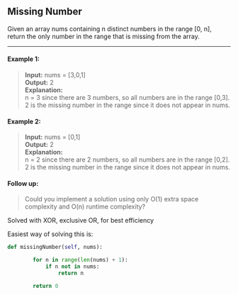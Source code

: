 ## Missing Number

Given an array nums containing n distinct numbers in the range [0, n], return the only number in the range that is missing from the array.

---

#### Example 1:
> **Input:** nums = [3,0,1]<br>
> **Output:** 2<br>
> **Explanation:**<br>
> n = 3 since there are 3 numbers, so all numbers are in the range [0,3]. 2 is the missing number in the range since it does not appear in nums.

#### Example 2:

> **Input:** nums = [0,1]<br>
> **Output:** 2<br>
> **Explanation:**<br>
> n = 2 since there are 2 numbers, so all numbers are in the range [0,2]. 2 is the missing number in the range since it does not appear in nums.

#### Follow up: 
> Could you implement a solution using only O(1) extra space complexity and O(n) runtime complexity?

Solved with XOR, exclusive OR, for best efficiency

Easiest way of solving this is:

```python
def missingNumber(self, nums):

        for n in range(len(nums) + 1):
            if n not in nums:
                return n

        return 0
```
